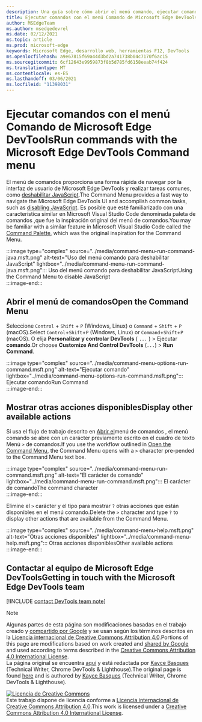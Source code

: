 ```yaml
---
description: Una guía sobre cómo abrir el menú comando, ejecutar comandos, revisar otras acciones y mucho más.
title: Ejecutar comandos con el menú Comando de Microsoft Edge DevTools
author: MSEdgeTeam
ms.author: msedgedevrel
ms.date: 02/12/2021
ms.topic: article
ms.prod: microsoft-edge
keywords: Microsoft Edge, desarrollo web, herramientas F12, DevTools
ms.openlocfilehash: a9e67815f69a44d3bd2a741738b04c7170f6ac15
ms.sourcegitcommit: 6cf12643e9959873f8b5d785fd6158eeab74f424
ms.translationtype: MT
ms.contentlocale: es-ES
ms.lasthandoff: 03/06/2021
ms.locfileid: "11398031"
---
```

<!-- Copyright Kayce Basques 

   Licensed under the Apache License, Version 2.0 (the "License");
   you may not use this file except in compliance with the License.
   You may obtain a copy of the License at

       https://www.apache.org/licenses/LICENSE-2.0

   Unless required by applicable law or agreed to in writing, software
   distributed under the License is distributed on an "AS IS" BASIS,
   WITHOUT WARRANTIES OR CONDITIONS OF ANY KIND, either express or implied.
   See the License for the specific language governing permissions and
   limitations under the License.  -->  

# <a name="run-commands-with-the-microsoft-edge-devtools-command-menu"></a><span data-ttu-id="afb99-104">Ejecutar comandos con el menú Comando de Microsoft Edge DevTools</span><span class="sxs-lookup"><span data-stu-id="afb99-104">Run commands with the Microsoft Edge DevTools Command menu</span></span>  

<span data-ttu-id="afb99-105">El menú de comandos proporciona una forma rápida de navegar por la interfaz de usuario de Microsoft Edge DevTools y realizar tareas comunes, como [deshabilitar JavaScript][JavascriptDisable].</span><span class="sxs-lookup"><span data-stu-id="afb99-105">The Command Menu provides a fast way to navigate the Microsoft Edge DevTools UI and accomplish common tasks, such as [disabling JavaScript][JavascriptDisable].</span></span>  <span data-ttu-id="afb99-106">Es posible que esté familiarizado con una característica similar en Microsoft Visual Studio Code denominada paleta de comandos [,][VisualStudioCodeUICommandPalette]que fue la inspiración original del menú de comandos.</span><span class="sxs-lookup"><span data-stu-id="afb99-106">You may be familiar with a similar feature in Microsoft Visual Studio Code called the [Command Palette][VisualStudioCodeUICommandPalette], which was the original inspiration for the Command Menu.</span></span>  

:::image type="complex" source="../media/command-menu-run-command-java.msft.png" alt-text="Uso del menú comando para deshabilitar JavaScript" lightbox="../media/command-menu-run-command-java.msft.png":::
   <span data-ttu-id="afb99-108">Uso del menú comando para deshabilitar JavaScript</span><span class="sxs-lookup"><span data-stu-id="afb99-108">Using the Command Menu to disable JavaScript</span></span>  
:::image-end:::  

## <a name="open-the-command-menu"></a><span data-ttu-id="afb99-109">Abrir el menú de comandos</span><span class="sxs-lookup"><span data-stu-id="afb99-109">Open the Command Menu</span></span>  

<span data-ttu-id="afb99-110">Seleccione `Control` + `Shift` + `P` \(Windows, Linux\) o `Command` + `Shift` + `P` \(macOS\).</span><span class="sxs-lookup"><span data-stu-id="afb99-110">Select `Control`+`Shift`+`P` \(Windows, Linux\) or `Command`+`Shift`+`P` \(macOS\).</span></span> <span data-ttu-id="afb99-111">O elija **Personalizar y controlar DevTools** \( `...` \) > Ejecutar **comando**.</span><span class="sxs-lookup"><span data-stu-id="afb99-111">Or choose **Customize And Control DevTools** \(`...`\) > **Run Command**.</span></span>  

:::image type="complex" source="../media/command-menu-options-run-command.msft.png" alt-text="Ejecutar comando" lightbox="../media/command-menu-options-run-command.msft.png":::
   <span data-ttu-id="afb99-113">Ejecutar comando</span><span class="sxs-lookup"><span data-stu-id="afb99-113">Run Command</span></span>  
:::image-end:::  

## <a name="display-other-available-actions"></a><span data-ttu-id="afb99-114">Mostrar otras acciones disponibles</span><span class="sxs-lookup"><span data-stu-id="afb99-114">Display other available actions</span></span>  

<span data-ttu-id="afb99-115">Si usa el flujo de trabajo descrito en [Abrir el](#open-the-command-menu)menú de comandos , el menú comando se abre con un carácter previamente escrito en el cuadro de texto Menú `>` de comandos.</span><span class="sxs-lookup"><span data-stu-id="afb99-115">If you use the workflow outlined in [Open the Command Menu](#open-the-command-menu), the Command Menu opens with a `>` character pre-pended to the Command Menu text box.</span></span>  

:::image type="complex" source="../media/command-menu-run-command.msft.png" alt-text="El carácter de comando" lightbox="../media/command-menu-run-command.msft.png":::
   <span data-ttu-id="afb99-117">El carácter de comando</span><span class="sxs-lookup"><span data-stu-id="afb99-117">The command character</span></span>  
:::image-end:::  

<span data-ttu-id="afb99-118">Elimine el `>` carácter y el tipo para mostrar `?` otras acciones que están disponibles en el menú comando.</span><span class="sxs-lookup"><span data-stu-id="afb99-118">Delete the `>` character and type `?` to display other actions that are available from the Command Menu.</span></span>  

:::image type="complex" source="../media/command-menu-help.msft.png" alt-text="Otras acciones disponibles" lightbox="../media/command-menu-help.msft.png":::
   <span data-ttu-id="afb99-120">Otras acciones disponibles</span><span class="sxs-lookup"><span data-stu-id="afb99-120">Other available actions</span></span>  
:::image-end:::  

## <a name="getting-in-touch-with-the-microsoft-edge-devtools-team"></a><span data-ttu-id="afb99-121">Contactar al equipo de Microsoft Edge DevTools</span><span class="sxs-lookup"><span data-stu-id="afb99-121">Getting in touch with the Microsoft Edge DevTools team</span></span>  

[!INCLUDE [contact DevTools team note](../includes/contact-devtools-team-note.md)]  

<!-- links -->  

[JavascriptDisable]: ../javascript/disable.md "Deshabilitar JavaScript con Microsoft Edge DevTools | Microsoft Docs"  

[VisualStudioCodeUICommandPalette]: https://code.visualstudio.com/docs/getstarted/userinterface#_command-palette "Paleta de comandos: Visual Studio interfaz de usuario de código"  

> [!NOTE]
> <span data-ttu-id="afb99-124">Algunas partes de esta página son modificaciones basadas en el trabajo creado y [compartido por Google][GoogleSitePolicies] y se usan según los términos descritos en la [Licencia internacional de Creative Commons Attribution 4.0][CCA4IL].</span><span class="sxs-lookup"><span data-stu-id="afb99-124">Portions of this page are modifications based on work created and [shared by Google][GoogleSitePolicies] and used according to terms described in the [Creative Commons Attribution 4.0 International License][CCA4IL].</span></span>  
> <span data-ttu-id="afb99-125">La página original se encuentra [aquí](https://developers.google.com/web/tools/chrome-devtools/command-menu/index) y está redactada por [Kayce Basques][KayceBasques] \(Technical Writer, Chrome DevTools \& Lighthouse\).</span><span class="sxs-lookup"><span data-stu-id="afb99-125">The original page is found [here](https://developers.google.com/web/tools/chrome-devtools/command-menu/index) and is authored by [Kayce Basques][KayceBasques] \(Technical Writer, Chrome DevTools \& Lighthouse\).</span></span>  

[![Licencia de Creative Commons][CCby4Image]][CCA4IL]  
<span data-ttu-id="afb99-127">Este trabajo dispone de licencia conforme a [Licencia internacional de Creative Commons Attribution 4.0][CCA4IL].</span><span class="sxs-lookup"><span data-stu-id="afb99-127">This work is licensed under a [Creative Commons Attribution 4.0 International License][CCA4IL].</span></span>  

[CCA4IL]: https://creativecommons.org/licenses/by/4.0  
[CCby4Image]: https://i.creativecommons.org/l/by/4.0/88x31.png  
[GoogleSitePolicies]: https://developers.google.com/terms/site-policies  
[KayceBasques]: https://developers.google.com/web/resources/contributors/kaycebasques  
